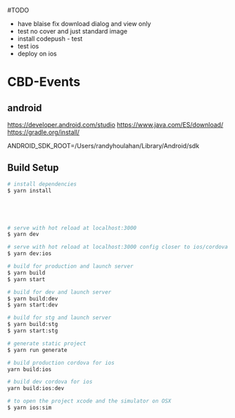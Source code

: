 #TODO

- have blaise fix download dialog and view only
- test no cover and just standard image
- install codepush - test
- test ios
- deploy on ios

# CBD-Events 

## android

https://developer.android.com/studio
https://www.java.com/ES/download/
https://gradle.org/install/

ANDROID_SDK_ROOT=/Users/randyhoulahan/Library/Android/sdk



## Build Setup

``` bash
# install dependencies
$ yarn install





# serve with hot reload at localhost:3000
$ yarn dev

# serve with hot reload at localhost:3000 config closer to ios/cordova needs
$ yarn dev:ios

# build for production and launch server
$ yarn build
$ yarn start

# build for dev and launch server
$ yarn build:dev
$ yarn start:dev

# build for stg and launch server
$ yarn build:stg
$ yarn start:stg

# generate static project
$ yarn run generate

# build production cordova for ios
yarn build:ios

# build dev cordova for ios
yarn build:ios:dev

# to open the project xcode and the simulator on OSX
$ yarn ios:sim
```
